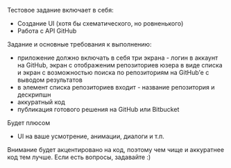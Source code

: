 Тестовое задание включает в себя:
- Создание UI (хотя бы схематического, но ровненького)
- Работа с API GitHub

Задание и основные требования к выполнению:
- приложение должно включать в себя три экрана - логин в аккаунт на GitHub, экран с отображеним репозиториев юзера в виде списка и экран с возможностью поиска по репозиториям на GitHub’е с выводом результатов
- в элемент списка репозиториев входит - название репозитория и дескрипшн
- аккуратный код
- публикация готового решения на GitHub или Bitbucket

Будет плюсом
- UI на ваше усмотрение, анимации, диалоги и т.п.

Внимание будет акцентировано на код, поэтому чем чище и аккуратнее код тем лучше. Если есть вопросы, задавайте :)

